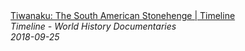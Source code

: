 <!--2024-07-21 00:18:13-->
<div class="yb">
  <a class="nodecor" href="/posts.html?istoriya/tiwanaku_the_south_american_stonehenge_timeline">
    <img class="preview" data-videoid="ki79R_Cw1-w" src="https://i.ytimg.com/vi/ki79R_Cw1-w/hqdefault.jpg" align="middle" alt="">
  </a>
  <div class="inlbl text">
    <a class="nodecor" href="/posts.html?istoriya/tiwanaku_the_south_american_stonehenge_timeline">Tiwanaku: The South American Stonehenge | Timeline</a><br>
    <i class="smaller2">Timeline - World History Documentaries</i><br>
    <i class="smaller3">2018-09-25</i>
  </div>
</div>
